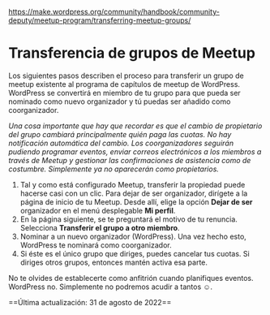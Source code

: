 https://make.wordpress.org/community/handbook/community-deputy/meetup-program/transferring-meetup-groups/

# Transferencia de grupos de Meetup

Los siguientes pasos describen el proceso para transferir un grupo de meetup existente al programa de capítulos de meetup de WordPress. WordPress se convertirá en miembro de tu grupo para que pueda ser nominado como nuevo organizador y tú puedas ser añadido como coorganizador.

_Una cosa importante que hay que recordar es que el cambio de propietario del grupo cambiará principalmente quién paga las cuotas. No hay notificación automática del cambio. Los coorganizadores seguirán pudiendo programar eventos, enviar correos electrónicos a los miembros a través de Meetup y gestionar las confirmaciones de asistencia como de costumbre. Simplemente ya no aparecerán como propietarios._

1. Tal y como está configurado Meetup, transferir la propiedad puede hacerse casi con un clic. Para dejar de ser organizador, dirígete a la página de inicio de tu Meetup. Desde allí, elige la opción **Dejar de ser** organizador en el menú desplegable **Mi perfil**.
2. En la página siguiente, se te preguntará el motivo de tu renuncia. Selecciona **Transferir el grupo a otro miembro**.
3. Nominar a un nuevo organizador (WordPress). Una vez hecho esto, WordPress te nominará como coorganizador.
4. Si éste es el único grupo que diriges, puedes cancelar tus cuotas. Si diriges otros grupos, entonces mantén activa esa parte.

No te olvides de establecerte como anfitrión cuando planifiques eventos. WordPress no. Simplemente no podremos acudir a tantos ☺.

==Última actualización: 31 de agosto de 2022==